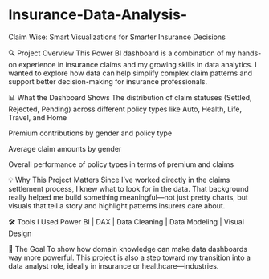 # Insurance-Data-Analysis-

Claim Wise: Smart Visualizations for Smarter Insurance Decisions

🔍 Project Overview This Power BI dashboard is a combination of my hands-on experience in insurance claims and my growing skills in data analytics. I wanted to explore how data can help simplify complex claim patterns and support better decision-making for insurance professionals.

📊 What the Dashboard Shows The distribution of claim statuses (Settled, Rejected, Pending) across different policy types like Auto, Health, Life, Travel, and Home

Premium contributions by gender and policy type

Average claim amounts by gender

Overall performance of policy types in terms of premium and claims

💡 Why This Project Matters Since I’ve worked directly in the claims settlement process, I knew what to look for in the data. That background really helped me build something meaningful—not just pretty charts, but visuals that tell a story and highlight patterns insurers care about.

🛠️ Tools I Used Power BI | DAX | Data Cleaning | Data Modeling | Visual Design

🎯 The Goal To show how domain knowledge can make data dashboards way more powerful. This project is also a step toward my transition into a data analyst role, ideally in insurance or healthcare—industries.
